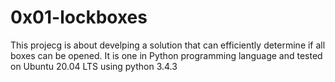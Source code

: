 # 0x01-lockboxes

This projecg is about develping a solution that can efficiently determine if all boxes can be opened. It is one in Python programming language and tested on Ubuntu 20.04 LTS using python 3.4.3
